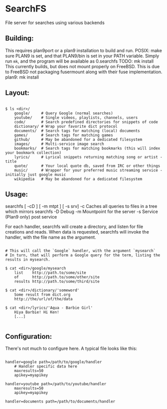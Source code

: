 # SearchFS
File server for searches using various backends

## Building:

This requires plan9port or a plan9 installation to build and run. 
POSIX:
	make sure PLAN9 is set, and that PLAN9/bin is set in your PATH variable.
	Simply run `mk`, and the program will be available as 0.searchfs
	TODO: mk install
	This currently builds, but does not mount properly on FreeBSD. This is due to FreeBSD not packaging fusermount along with their fuse implementation. 
plan9:
	mk install


## Layout:

```

$ ls <dir>/
	google/     # Query Google (normal searches)
	youtube/    # Single videos, playlists, channels, users
	code/       # Search predefined directories for snippets of code
	dictionary/ # Wrap your favorite dict protocol
	documents/  # Search tags for matching (local) documents
	games/      # Search tags for matching games
	github/     # May be abandoned for a dedicated filesystem
	images/     # Multi-service image search
	bookmarks/  # Search tags for matching bookmarks (this will index your bookmark collection)
	lyrics/     # Lyrical snippets returning matching song or artist - title
	quote/      # Your local quote db, saved from IRC or other things
	music/      # Wrapper for your preferred music streaming service - initially just google music
	wikipedia   # May be abandoned for a dedicated filesystem

```

## Usage:

searchfs [ -cD ] [ -m mtpt ] [ -s srv]
 -c Caches all queries to files in a tree which mirrors searchfs
 -D Debug
 -m Mountpoint for the server
 -s Service (Plan9 only) post service 

For each handler, searchfs will create a directory, and listen for file creations and reads.
When data is requested, searchfs will invoke the handler, with the file name as the argument.

```

# This will call the `Google` handler, with the argument `mysearch`
# In turn, that will perform a Google query for the term, listing the results in mysearch.

$ cat <dir>/google/mysearch
	list    http://path.to/some/site
	of      http://path.to/some/other/site
	results http://path.to/some/third/site

$ cat <dir>/dictionary/'someword'
	Some result from dict.org
	http://the/url/of/the/data

$ cat <dir>/lyrics/'Aqua - Barbie Girl'
	Hiya Barbie! Hi Ken!
	[...]


```

## Configuration:

There's not much to configure here. A typical file looks like this:

```

handler=google path=/path/to/google/handler
	# Handler specific data here
	maxresults=50
	apikey=myapikey

handler=youtube path=/path/to/youtube/handler
	maxresults=50
	apikey=myapikey

handler=documents path=/path/to/documents/handler

